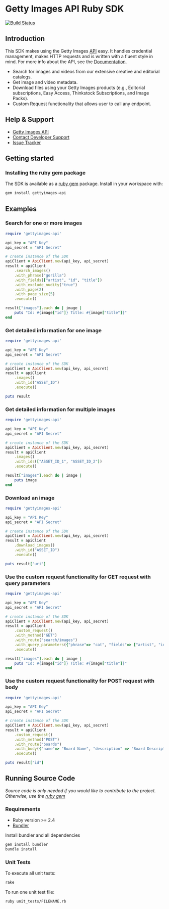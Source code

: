 # Getty Images API Ruby SDK
[![Build Status](https://travis-ci.org/gettyimages/gettyimages-api_ruby.svg?branch=master)](https://travis-ci.org/gettyimages/gettyimages-api_ruby)  

## Introduction
This SDK makes using the Getty Images [API](http://developers.gettyimages.com) easy. It handles credential management, makes HTTP requests and is written with a fluent style in mind. For more info about the API, see the [Documentation](https://developers.gettyimages.com/api/).

* Search for images and videos from our extensive creative and editorial catalogs.
* Get image and video metadata.
* Download files using your Getty Images products (e.g., Editorial subscriptions, Easy Access, Thinkstock Subscriptions, and Image Packs).
* Custom Request functionality that allows user to call any endpoint.

## Help & Support

* [Getty Images API](http://developers.gettyimages.com/)
* [Contact Developer Support](mailto:developersupport@gettyimages.com)
* [Issue Tracker](https://github.com/gettyimages/gettyimages-api_ruby/issues)

## Getting started

### Installing the ruby gem package

The SDK is available as a [ruby gem](https://rubygems.org/gems/gettyimages-api) package. Install in your workspace with:
```sh
gem install gettyimages-api
```

## Examples

### Search for one or more images

```ruby
require 'gettyimages-api'

api_key = "API Key"
api_secret = "API Secret"

# create instance of the SDK
apiClient = ApiClient.new(api_key, api_secret)
result = apiClient
    .search_images()
    .with_phrase("gorilla")
    .with_fields(["artist", "id", "title"])
    .with_exclude_nudity("true")
    .with_page(2)
    .with_page_size(5)
    .execute()

result["images"].each do | image |
    puts "Id: #{image["id"]} Title: #{image["title"]}"
end
```

### Get detailed information for one image

```ruby
require 'gettyimages-api'

api_key = "API Key"
api_secret = "API Secret"

# create instance of the SDK
apiClient = ApiClient.new(api_key, api_secret)
result = apiClient
    .images()
    .with_id("ASSET_ID")
    .execute()

puts result
```

### Get detailed information for multiple images

```ruby
require 'gettyimages-api'

api_key = "API Key"
api_secret = "API Secret"

# create instance of the SDK
apiClient = ApiClient.new(api_key, api_secret)
result = apiClient
    .images()
    .with_ids(["ASSET_ID_1", "ASSET_ID_2"])
    .execute()

result["images"].each do | image |
    puts image
end
```

### Download an image

```ruby
require 'gettyimages-api'

api_key = "API Key"
api_secret = "API Secret"

# create instance of the SDK
apiClient = ApiClient.new(api_key, api_secret)
result = apiClient
    .download_images()
    .with_id("ASSET_ID")
    .execute()

puts result["uri"]
```

### Use the custom request functionality for GET request with query parameters

```ruby
require 'gettyimages-api'

api_key = "API Key"
api_secret = "API Secret"

# create instance of the SDK
apiClient = ApiClient.new(api_key, api_secret)
result = apiClient
    .custom_request()
    .with_method("GET")
    .with_route("search/images")
    .with_query_parameters({"phrase"=> "cat", "fields"=> ["artist", "id", "title"], "page" => 2})
    .execute()

result["images"].each do | image |
    puts "Id: #{image["id"]} Title: #{image["title"]}"
end
```

### Use the custom request functionality for POST request with body

```ruby
require 'gettyimages-api'

api_key = "API Key"
api_secret = "API Secret"

# create instance of the SDK
apiClient = ApiClient.new(api_key, api_secret)
result = apiClient
    .custom_request()
    .with_method("POST")
    .with_route("boards")
    .with_body({"name"=> "Board Name", "description" => "Board Description"})
    .execute()

puts result["id"]
```
## Running Source Code
_Source code is only needed if you would like to contribute to the project. Otherwise, use the [ruby gem](https://rubygems.org/gems/gettyimages-api)_

### Requirements

- Ruby version >= 2.4
- [Bundler](http://bundler.io)

Install bundler and all dependencies

```sh
gem install bundler
bundle install
```

### Unit Tests

To execute all unit tests:

```sh
rake
```

To run one unit test file:

```sh
ruby unit_tests/FILENAME.rb
```
